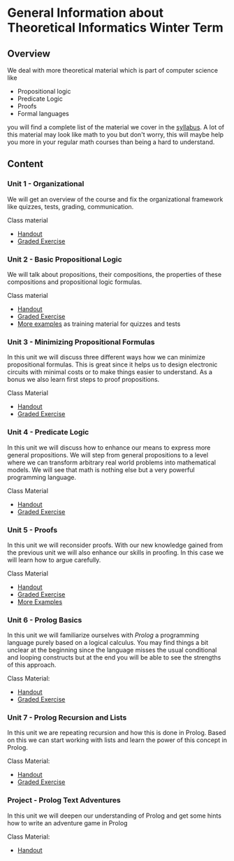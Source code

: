 # General Information about Theoretical Informatics Winter Term
## Overview
We deal with more theoretical material which is part of computer science like 

- Propositional logic
- Predicate Logic
- Proofs
- Formal languages

you will find a complete list of the material we cover in the [syllabus](Syllabus.md). A lot of this material may look like math to you but don't worry, this will maybe help you more in your regular math courses than being a hard to understand.

## Content
### Unit 1 - Organizational
We will get an overview of the course and fix the organizational framework like quizzes, tests, grading, communication.

Class material

- [Handout](Unit01_Organizational/OrganizationalAndOverviewHandout.pdf)
- [Graded Exercise](https://github.com/htl-leo-posethi/coding-assignment1-gcd.git)

### Unit 2 - Basic Propositional Logic
We will talk about propositions, their compositions, the properties of these compositions and propositional logic formulas.

Class material
- [Handout](Unit02_BasicPropositionalLogic/Presentation/02_PropositionalLogicBasics_lecture.pdf)
- [Graded Exercise](Unit02_BasicPropositionalLogic/Exercises/Exercise2.pdf)
- [More examples](Unit02_BasicPropositionalLogic/Exercises/Exercise2MoreExamples/Exercise2MoreExamples.pdf) as training material for quizzes and tests

### Unit 3 - Minimizing Propositional Formulas
In this unit we will discuss three different ways how we can minimize propositional formulas. This is great since it helps us to design electronic circuits with minimal costs or to make things easier to understand. As a bonus we also learn first steps to proof propositions.

Class Material
- [Handout](Unit03_MinimizingFormulas/Presentation/03_MinimizingFormulas_lecture.pdf)
- [Graded Exercise](./Unit03_MinimizingFormulas/Exercise3.pdf)

### Unit 4 - Predicate Logic
In this unit we will discuss how to enhance our means to express more general propositions. We will step from general propositions to a level where we can transform arbitrary real world problems into mathematical models. We will see that math is nothing else but a very powerful programming language.

Class Material
- [Handout](./Unit04_PredicateLogic/Presentation/04_PredicateLogic_lecture.pdf)
- [Graded Exercise](./Unit04_PredicateLogic/Exercises/Exercise4.pdf)

### Unit 5 - Proofs
In this unit we will reconsider proofs. With our new knowledge gained from the previous unit we will also enhance our skills in proofing. In this case we will learn how to argue carefully.

Class Material
- [Handout](./Unit05_Proofs/Presentation/05_Proofs_lecture.pdf)
- [Graded Exercise](./Unit05_Proofs/Exercises/Exercise5/ExerciseProofs.pdf)
- [More Examples](./Unit05_Proofs/Exercises/Exercise5MoreExamples/Exercise5MoreExamples.pdf)

### Unit 6 - Prolog Basics
In this unit we will familiarize ourselves with *Prolog* a programming language purely based on a logical calculus. You may find things a bit unclear at the beginning since the language misses the usual conditional and looping constructs but at the end you will be able to see the strengths of this approach.

Class Material:
- [Handout](./Unit06_PrologBasics/gPrologReference.md)
- [Graded Exercise](./Unit06_PrologBasics/CodingAssignment.md)

### Unit 7 - Prolog Recursion and Lists
In this unit we are repeating recursion and how this is done in Prolog. Based on this we can start working with lists and learn the power of this concept in Prolog.

Class Material:
- [Handout](./Unit07_PrologLists/RecursionAndLists.md)
- [Graded Exercise](./Unit07_PrologLists/CodingAssignment.md)

### Project - Prolog Text Adventures
In this unit we will deepen our understanding of Prolog and get some hints how to write an adventure game in Prolog

Class Material:
- [Handout](./Unit08_PrologTextAdventures/Readme.md)